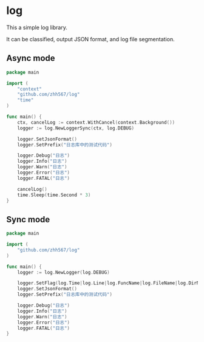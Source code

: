 # log

This a simple log library.

It can be classified, output JSON format, and log file segmentation.

## Async mode
```go
package main

import (
	"context"
	"github.com/zhh567/log"
	"time"
)

func main() {
	ctx, cancelLog := context.WithCancel(context.Background())
	logger := log.NewLoggerSync(ctx, log.DEBUG)

	logger.SetJsonFormat()
	logger.SetPrefix("日志库中的测试代码")

	logger.Debug("日志")
	logger.Info("日志")
	logger.Warn("日志")
	logger.Error("日志")
	logger.FATAL("日志")

	cancelLog()
	time.Sleep(time.Second * 3)
}
```

## Sync mode
```go
package main

import (
	"github.com/zhh567/log"
)

func main() {
	logger := log.NewLogger(log.DEBUG)

	logger.SetFlag(log.Time|log.Line|log.FuncName|log.FileName|log.DirName)
	logger.SetJsonFormat()
	logger.SetPrefix("日志库中的测试代码")

	logger.Debug("日志")
	logger.Info("日志")
	logger.Warn("日志")
	logger.Error("日志")
	logger.FATAL("日志")
}
```
